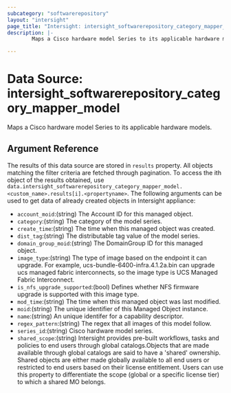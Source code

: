 ```yaml
---
subcategory: "softwarerepository"
layout: "intersight"
page_title: "Intersight: intersight_softwarerepository_category_mapper_model"
description: |-
        Maps a Cisco hardware model Series to its applicable hardware models.

---
```


# Data Source: intersight_softwarerepository_category_mapper_model
Maps a Cisco hardware model Series to its applicable hardware models.
## Argument Reference
The results of this data source are stored in `results` property.
All objects matching the filter criteria are fetched through pagination.
To access the ith object of the results obtained, use `data.intersight_softwarerepository_category_mapper_model.<custom_name>.results[i].<propertyname>`.
The following arguments can be used to get data of already created objects in Intersight appliance:
* `account_moid`:(string) The Account ID for this managed object. 
* `category`:(string) The category of the model series. 
* `create_time`:(string) The time when this managed object was created. 
* `dist_tag`:(string) The distributable tag value of the model series. 
* `domain_group_moid`:(string) The DomainGroup ID for this managed object. 
* `image_type`:(string) The type of image based on the endpoint it can upgrade. For example, ucs-bundle-6400-infra.4.1.2a.bin can upgrade ucs managed fabric interconnects, so the image type is UCS Managed Fabric Interconnect. 
* `is_nfs_upgrade_supported`:(bool) Defines whether NFS firmware upgrade is supported with this image type. 
* `mod_time`:(string) The time when this managed object was last modified. 
* `moid`:(string) The unique identifier of this Managed Object instance. 
* `name`:(string) An unique identifer for a capability descriptor. 
* `regex_pattern`:(string) The regex that all images of this model follow. 
* `series_id`:(string) Cisco hardware model series. 
* `shared_scope`:(string) Intersight provides pre-built workflows, tasks and policies to end users through global catalogs.Objects that are made available through global catalogs are said to have a 'shared' ownership. Shared objects are either made globally available to all end users or restricted to end users based on their license entitlement. Users can use this property to differentiate the scope (global or a specific license tier) to which a shared MO belongs. 
 
